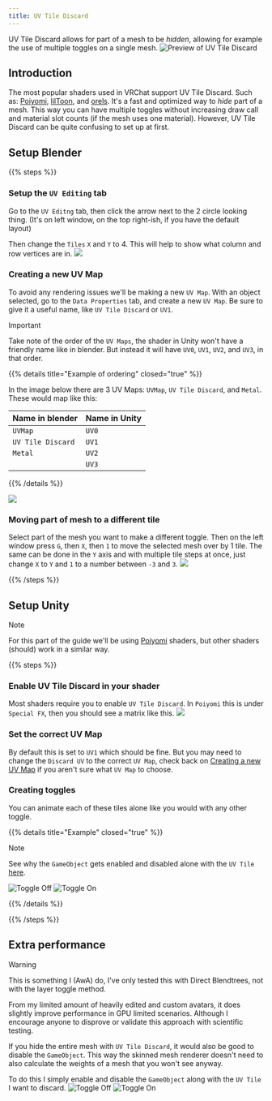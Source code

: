 ```yaml
---
title: UV Tile Discard
---
```


UV Tile Discard allows for part of a mesh to be _hidden_, allowing for example the use of multiple toggles on a single mesh.
![](/images/docs/avatar-optimization/uv-tile-discard/preview.gif "Preview of UV Tile Discard")

## Introduction

The most popular shaders used in VRChat support UV Tile Discard. Such as: [Poiyomi](https://www.poiyomi.com/special-fx/uv-tile-discard), [lilToon](https://lilxyzw.github.io/lilToon/), and [orels](https://shaders.orels.sh/docs/toon/uv-discard). It's a fast and optimized way to _hide_ part of a mesh. This way you can have multiple toggles without increasing draw call and material slot counts (if the mesh uses one material). However, UV Tile Discard can be quite confusing to set up at first.

## Setup Blender

{{% steps %}}

### Setup the `UV Editing` tab

Go to the `UV Editng` tab, then click the arrow next to the 2 circle looking thing. (It's on left window, on the top right-ish, if you have the default layout)

Then change the `Tiles` `X` and `Y` to 4. This will help to show what column and row vertices are in.
![](/images/docs/avatar-optimization/uv-tile-discard/step1.png)

### Creating a new UV Map

To avoid any rendering issues we'll be making a new `UV Map`. With an object selected, go to the `Data Properties` tab, and create a new `UV Map`. Be sure to give it a useful name, like `UV Tile Discard` or `UV1`.

> [!IMPORTANT]
> Take note of the order of the `UV Maps`, the shader in Unity won't have a friendly name like in blender. But instead it will have `UV0`, `UV1`, `UV2`, and `UV3`, in that order.

{{% details title="Example of ordering" closed="true" %}}

In the image below there are 3 UV Maps: `UVMap`, `UV Tile Discard`, and `Metal`. These would map like this:

| Name in blender   | Name in Unity |
| ----------------- | ------------- |
| `UVMap`           | `UV0`         |
| `UV Tile Discard` | `UV1`         |
| `Metal`           | `UV2`         |
|                   | `UV3`         |

{{% /details %}}

![](/images/docs/avatar-optimization/uv-tile-discard/step2.png)

### Moving part of mesh to a different tile

Select part of the mesh you want to make a different toggle. Then on the left window press `G`, then `X`, then `1` to move the selected mesh over by 1 tile. The same can be done in the `Y` axis and with multiple tile steps at once, just change `X` to `Y` and `1` to a number between `-3` and `3`.
![](/images/docs/avatar-optimization/uv-tile-discard/step3.png)

{{% /steps %}}

## Setup Unity

> [!NOTE]
> For this part of the guide we'll be using [Poiyomi](https://www.poiyomi.com/) shaders, but other shaders (should) work in a similar way.

{{% steps %}}

### Enable UV Tile Discard in your shader

Most shaders require you to enable `UV Tile Discard`. In `Poiyomi` this is under `Special FX`, then you should see a matrix like this.
![](/images/docs/avatar-optimization/uv-tile-discard/step4.png)

### Set the correct UV Map

By default this is set to `UV1` which should be fine. But you may need to change the `Discard UV` to the correct `UV Map`, check back on [Creating a new UV Map](#creating-a-new-uv-map) if you aren't sure what `UV Map` to choose.

### Creating toggles

You can animate each of these tiles alone like you would with any other toggle.

{{% details title="Example" closed="true" %}}

> [!NOTE]
> See why the `GameObject` gets enabled and disabled alone with the `UV Tile` [here](#extra-performance).

![](/images/docs/avatar-optimization/uv-tile-discard/step5.png "Toggle Off")
![](/images/docs/avatar-optimization/uv-tile-discard/step6.png "Toggle On")

{{% /details %}}

{{% /steps %}}

## Extra performance

> [!WARNING]
> This is something I (AwA) do, I've only tested this with Direct Blendtrees, not with the layer toggle method.
>
> From my limited amount of heavily edited and custom avatars, it does slightly improve performance in GPU limited scenarios. Although I encourage anyone to disprove or validate this approach with scientific testing.

If you hide the entire mesh with `UV Tile Discard`, it would also be good to disable the `GameObject`. This way the skinned mesh renderer doesn't need to also calculate the weights of a mesh that you won't see anyway.

To do this I simply enable and disable the `GameObject` along with the `UV Tile` I want to discard.
![](/images/docs/avatar-optimization/uv-tile-discard/step5.png "Toggle Off")
![](/images/docs/avatar-optimization/uv-tile-discard/step6.png "Toggle On")
